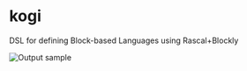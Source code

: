 # kogi
DSL for defining Block-based Languages using Rascal+Blockly

![Output sample](https://github.com/ajasmin/camstudio-mousedown-highlight/raw/master/android_vid_test.gif)
